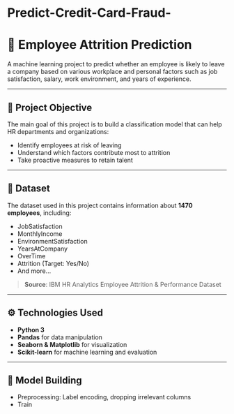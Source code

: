 # Predict-Credit-Card-Fraud-
# 🧠 Employee Attrition Prediction

A machine learning project to predict whether an employee is likely to leave a company based on various workplace and personal factors such as job satisfaction, salary, work environment, and years of experience.

---

## 📌 Project Objective

The main goal of this project is to build a classification model that can help HR departments and organizations:
- Identify employees at risk of leaving
- Understand which factors contribute most to attrition
- Take proactive measures to retain talent

---

## 📁 Dataset

The dataset used in this project contains information about **1470 employees**, including:

- JobSatisfaction
- MonthlyIncome
- EnvironmentSatisfaction
- YearsAtCompany
- OverTime
- Attrition (Target: Yes/No)
- And more...

> **Source**: IBM HR Analytics Employee Attrition & Performance Dataset

---

## ⚙️ Technologies Used

- **Python 3**
- **Pandas** for data manipulation
- **Seaborn & Matplotlib** for visualization
- **Scikit-learn** for machine learning and evaluation

---

## 🚀 Model Building

- Preprocessing: Label encoding, dropping irrelevant columns
- Train
